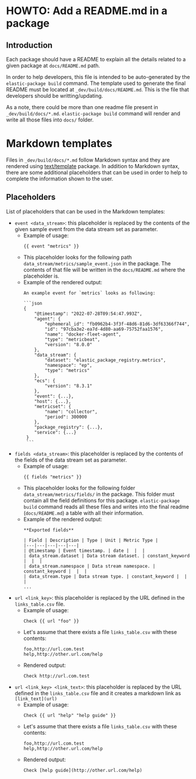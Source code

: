 # HOWTO: Add a README.md in a package

## Introduction

Each package should have a README to explain all the details related to a given package at `docs/README.md` path.

In order to help developers, this file is intended to be auto-generated by the `elastic-package build` command.
The template used to generate the final README must be located at `_dev/build/docs/README.md`.
This is the file that developers should be writting/updating.

As a note, there could be more than one readme file present in `_dev/build/docs/*.md`.
`elastic-package build` command will render and write all those files into `docs/` folder.

# Markdown templates

Files in `_dev/build/docs/*.md` follow Markdown syntax and they are rendered using [text/template](https://pkg.go.dev/text/template) package.
In addition to Markdown syntax, there are some additional placeholders that can be used in order to help
to complete the information shown to the user.

## Placeholders

List of placeholders that can be used in the Markdown templates:

- `event <data_stream>`: this placeholder is replaced by the contents of the given sample event from the data stream set as parameter.
    - Example of usage:
      ```
      {{ event "metrics" }}
      ```
    - This placeholder looks for the following path `data_stream/metrics/sample_event.json` in the package.
      The contents of that file will be written in the `docs/README.md` where the placeholder is.
    - Example of the rendered output:
      ````
      An example event for `metrics` looks as following:

      ```json
      {
          "@timestamp": "2022-07-28T09:54:47.993Z",
          "agent": {
              "ephemeral_id": "fb0962b4-3f3f-48d6-81d6-3df63366f744",
              "id": "97cba3e2-ea7d-4d80-aa69-75752faa1576",
              "name": "docker-fleet-agent",
              "type": "metricbeat",
              "version": "8.0.0"
          },
          "data_stream": {
              "dataset": "elastic_package_registry.metrics",
              "namespace": "ep",
              "type": "metrics"
          },
          "ecs": {
              "version": "8.3.1"
          },
          "event": {...},
          "host": {...},
          "metricset": {
              "name": "collector",
              "period": 300000
          },
          "package_registry": {...},
          "service": {...}
       }
       ```
       ````
- `fields <data_stream>`: this placeholder is replaced by the contents of the fields of the data stream set as parameter.
    - Example of usage:
      ```
      {{ fields "metrics" }}
      ```
    - This placeholder looks for the following folder `data_stream/metrics/fields/` in the package.
      This folder must contain all the field definitions for this package. `elastic-package build` command reads
      all these files and writes into the final readme (`docs/README.md`) a table with all their information.
    - Example of the rendered output:
      ```
      **Exported fields**

      | Field | Description | Type | Unit | Metric Type |
      |---|---|---|---|---|
      | @timestamp | Event timestamp. | date |  |  |
      | data_stream.dataset | Data stream dataset. | constant_keyword |  |  |
      | data_stream.namespace | Data stream namespace. | constant_keyword |  |  |
      | data_stream.type | Data stream type. | constant_keyword |  |  |
      ...
      ```
- `url <link_key>`: this placeholder is replaced by the URL defined in the `links_table.csv` file.
    - Example of usage:
      ```
      Check {{ url "foo" }}
      ```
    - Let's assume that there exists a file `links_table.csv` with these contents:
      ```
      foo,http://url.com.test
      help,http://other.url.com/help
      ```
    - Rendered output:
      ```
      Check http://url.com.test
      ```
- `url <link_key> <link_text>`: this placeholder is replaced by the URL defined in the `links_table.csv` file and it creates a
  markdown link as `[link_text](url)`
    - Example of usage:
      ```
      Check {{ url "help" "help guide" }}
      ```
    - Let's assume that there exists a file `links_table.csv` with these contents:
      ```
      foo,http://url.com.test
      help,http://other.url.com/help
      ```
    - Rendered output:
      ```
      Check [help guide](http://other.url.com/help)
      ```

